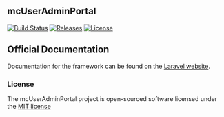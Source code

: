## mcUserAdminPortal

[![Build Status](https://img.shields.io/travis/rhwilr/mcUserAdminPortal.svg)](https://travis-ci.org/rhwilr/mcUserAdminPortal)
[![Releases](https://img.shields.io/github/release/rhwilr/mcUserAdminPortal.svg)](https://github.com/rhwilr/mcUserAdminPortal/releases)
[![License](https://img.shields.io/badge/license-MIT-blue.svg)](http://opensource.org/licenses/MIT)

## Official Documentation

Documentation for the framework can be found on the [Laravel website](http://laravel.com/docs).

### License

The mcUserAdminPortal project is open-sourced software licensed under the [MIT license](http://opensource.org/licenses/MIT)
